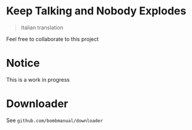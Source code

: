 Keep Talking and Nobody Explodes
================================
> Italian translation

Feel free to collaborate to this project

# Notice

This is a work in progress

# Downloader

See `github.com/bombmanual/downloader`
